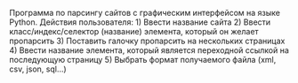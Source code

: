 Программа по парсингу сайтов с графическим интерфейсом на языке Python.
Действия пользователя:
	1)	Ввести название сайта
	2)	Ввести класс/индекс/селектор (название) элемента, который он желает пропарсить
	3)	Поставить галочку пропарсить на нескольких страницах
	4)	Ввести название элемента, который является переходной ссылкой на последующую страницу
	5)	Выбрать формат получаемого файла (xml, csv, json, sql…)
